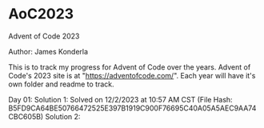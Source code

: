 # AoC2023
Advent of Code 2023

Author: James Konderla

This is to track my progress for Advent of Code over the years. Advent of Code's 2023 site is at "https://adventofcode.com/". Each year will have it's own folder and readme to track.

Day 01:
    Solution 1: Solved on 12/2/2023 at 10:57 AM CST (File Hash: B5FD9CA64BE50766472525E397B1919C900F76695C40A05A5AEC9AA74CBC605B)
    Solution 2: